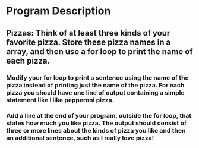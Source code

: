 # Program Description

## Pizzas: Think of at least three kinds of your favorite pizza. Store these pizza names in a array, and then use a for loop to print the name of each pizza.

### Modify your for loop to print a sentence using the name of the pizza instead of printing just the name of the pizza. For each pizza you should have one line of output containing a simple statement like I like pepperoni pizza.

### Add a line at the end of your program, outside the for loop, that states how much you like pizza. The output should consist of three or more lines about the kinds of pizza you like and then an additional sentence, such as I really love pizza!
